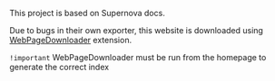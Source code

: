 This project is based on Supernova docs.

Due to bugs in their own exporter, this website is downloaded using
[WebPageDownloader](https://chromewebstore.google.com/detail/web-page-downloader/aeojmgngnebhbjpncamiplkimkbnmpmk)
extension.

`!important` WebPageDownloader must be run from the homepage to generate the correct index
